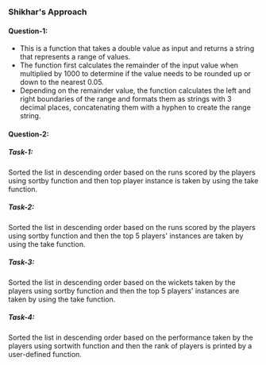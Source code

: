 ### Shikhar's Approach

#### Question-1:

- This is a function that takes a double value as input and returns a string that represents a range of values.
- The function first calculates the remainder of the input value when multiplied by 1000 to determine if the value needs to be rounded up or down to the nearest 0.05.
- Depending on the remainder value, the function calculates the left and right boundaries of the range and formats them as strings with 3 decimal places, concatenating them with a hyphen to create the range string.

#### Question-2:

##### Task-1:
Sorted the list in descending order based on the runs scored by the players using sortby function and then top player instance is taken by using the take function.

##### Task-2:
Sorted the list in descending order based on the runs scored by the players using sortby function and then the top 5 players' instances are taken by using the take function.

##### Task-3:
Sorted the list in descending order based on the wickets taken by the players using sortby function and then the top 5 players' instances are taken by using the take function.

##### Task-4:
Sorted the list in descending order based on the performance taken by the players using sortwith function and then the rank of players is printed by a user-defined function.
